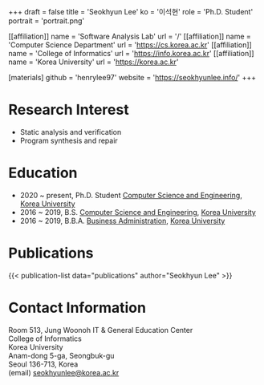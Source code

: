 +++
draft = false
title = 'Seokhyun Lee'
ko = '이석현'
role = 'Ph.D. Student'
portrait = 'portrait.png'

[[affiliation]]
name = 'Software Analysis Lab'
url = '/'
[[affiliation]]
name = 'Computer Science Department'
url = 'https://cs.korea.ac.kr'
[[affiliation]]
name = 'College of Informatics'
url = 'https://info.korea.ac.kr'
[[affiliation]]
name = 'Korea University'
url = 'https://korea.ac.kr'

[materials]
github = 'henrylee97'
website = 'https://seokhyunlee.info/'
+++

# Research Interest
- Static analysis and verification
- Program synthesis and repair

# Education
- 2020 ~ present, Ph.D. Student [Computer Science and Engineering](https://cs.korea.ac.kr/), [Korea University](https://korea.ac.kr/)
- 2016 ~ 2019, B.S. [Computer Science and Engineering](https://cs.korea.ac.kr/), [Korea University](https://korea.ac.kr/)
- 2016 ~ 2019, B.B.A. [Business Administration](https://biz.korea.ac.kr/), [Korea University](https://korea.ac.kr/)

# Publications
{{< publication-list data="publications" author="Seokhyun Lee" >}}

# Contact Information
Room 513, Jung Woonoh IT & General Education Center \
College of Informatics \
Korea University \
Anam-dong 5-ga, Seongbuk-gu \
Seoul 136-713, Korea \
(email) seokhyunlee@korea.ac.kr
